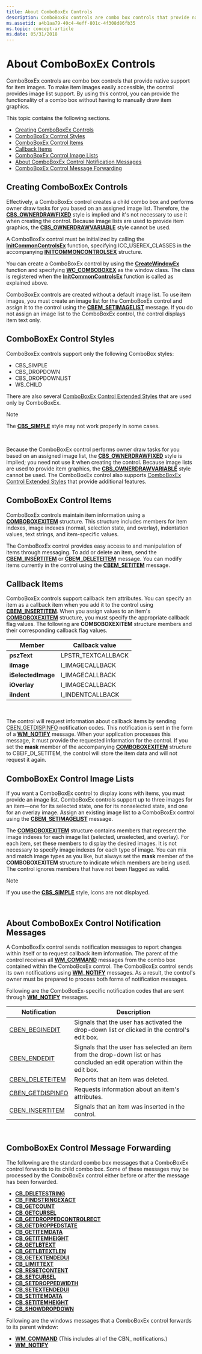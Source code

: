 ```yaml
---
title: About ComboBoxEx Controls
description: ComboBoxEx controls are combo box controls that provide native support for item images.
ms.assetid: a4b1aa79-40c4-4eff-801c-4f308d86fb35
ms.topic: concept-article
ms.date: 05/31/2018
---
```


# About ComboBoxEx Controls

ComboBoxEx controls are combo box controls that provide native support for item images. To make item images easily accessible, the control provides image list support. By using this control, you can provide the functionality of a combo box without having to manually draw item graphics.

This topic contains the following sections.

-   [Creating ComboBoxEx Controls](#creating-comboboxex-controls)
-   [ComboBoxEx Control Styles](#comboboxex-control-styles)
-   [ComboBoxEx Control Items](#comboboxex-control-items)
-   [Callback Items](#callback-items)
-   [ComboBoxEx Control Image Lists](#comboboxex-control-image-lists)
-   [About ComboBoxEx Control Notification Messages](#about-comboboxex-control-notification-messages)
-   [ComboBoxEx Control Message Forwarding](#comboboxex-control-message-forwarding)

## Creating ComboBoxEx Controls

Effectively, a ComboBoxEx control creates a child combo box and performs owner draw tasks for you based on an assigned image list. Therefore, the [**CBS\_OWNERDRAWFIXED**](combo-box-styles.md) style is implied and it's not necessary to use it when creating the control. Because image lists are used to provide item graphics, the [**CBS\_OWNERDRAWVARIABLE**](combo-box-styles.md) style cannot be used.

A ComboBoxEx control must be initialized by calling the [**InitCommonControlsEx**](/windows/desktop/api/Commctrl/nf-commctrl-initcommoncontrolsex) function, specifying ICC\_USEREX\_CLASSES in the accompanying [**INITCOMMONCONTROLSEX**](/windows/win32/api/commctrl/ns-commctrl-initcommoncontrolsex) structure.

You can create a ComboBoxEx control by using the [**CreateWindowEx**](/windows/desktop/api/winuser/nf-winuser-createwindowexa) function and specifying [**WC\_COMBOBOXEX**](common-control-window-classes.md) as the window class. The class is registered when the [**InitCommonControlsEx**](/windows/desktop/api/Commctrl/nf-commctrl-initcommoncontrolsex) function is called as explained above.

ComboBoxEx controls are created without a default image list. To use item images, you must create an image list for the ComboBoxEx control and assign it to the control using the [**CBEM\_SETIMAGELIST**](cbem-setimagelist.md) message. If you do not assign an image list to the ComboBoxEx control, the control displays item text only.

## ComboBoxEx Control Styles

ComboBoxEx controls support only the following ComboBox styles:

-   CBS\_SIMPLE
-   CBS\_DROPDOWN
-   CBS\_DROPDOWNLIST
-   WS\_CHILD

There are also several [ComboBoxEx Control Extended Styles](comboboxex-control-extended-styles.md) that are used only by ComboBoxEx.

> [!Note]  
> The [**CBS\_SIMPLE**](combo-box-styles.md) style may not work properly in some cases.

 

Because the ComboBoxEx control performs owner draw tasks for you based on an assigned image list, the [**CBS\_OWNERDRAWFIXED**](combo-box-styles.md) style is implied; you need not use it when creating the control. Because image lists are used to provide item graphics, the [**CBS\_OWNERDRAWVARIABLE**](combo-box-styles.md) style cannot be used. The ComboBoxEx control also supports [ComboBoxEx Control Extended Styles](comboboxex-control-extended-styles.md) that provide additional features.

## ComboBoxEx Control Items

ComboBoxEx controls maintain item information using a [**COMBOBOXEXITEM**](/windows/win32/api/commctrl/ns-commctrl-comboboxexitema) structure. This structure includes members for item indexes, image indexes (normal, selection state, and overlay), indentation values, text strings, and item-specific values.

The ComboBoxEx control provides easy access to and manipulation of items through messaging. To add or delete an item, send the [**CBEM\_INSERTITEM**](cbem-insertitem.md) or [**CBEM\_DELETEITEM**](cbem-deleteitem.md) message. You can modify items currently in the control using the [**CBEM\_SETITEM**](cbem-setitem.md) message.

## Callback Items

ComboBoxEx controls support callback item attributes. You can specify an item as a callback item when you add it to the control using [**CBEM\_INSERTITEM**](cbem-insertitem.md). When you assign values to an item's [**COMBOBOXEXITEM**](/windows/win32/api/commctrl/ns-commctrl-comboboxexitema) structure, you must specify the appropriate callback flag values. The following are **COMBOBOXEXITEM** structure members and their corresponding callback flag values.



| Member             | Callback value      |
|--------------------|---------------------|
| **pszText**        | LPSTR\_TEXTCALLBACK |
| **iImage**         | I\_IMAGECALLBACK    |
| **iSelectedImage** | I\_IMAGECALLBACK    |
| **iOverlay**       | I\_IMAGECALLBACK    |
| **iIndent**        | I\_INDENTCALLBACK   |



 

The control will request information about callback items by sending [CBEN\_GETDISPINFO](cben-getdispinfo.md) notification codes. This notification is sent in the form of a [**WM\_NOTIFY**](wm-notify.md) message. When your application processes this message, it must provide the requested information for the control. If you set the **mask** member of the accompanying [**COMBOBOXEXITEM**](/windows/win32/api/commctrl/ns-commctrl-comboboxexitema) structure to CBEIF\_DI\_SETITEM, the control will store the item data and will not request it again.

## ComboBoxEx Control Image Lists

If you want a ComboBoxEx control to display icons with items, you must provide an image list. ComboBoxEx controls support up to three images for an item—one for its selected state, one for its nonselected state, and one for an overlay image. Assign an existing image list to a ComboBoxEx control using the [**CBEM\_SETIMAGELIST**](cbem-setimagelist.md) message.

The [**COMBOBOXEXITEM**](/windows/win32/api/commctrl/ns-commctrl-comboboxexitema) structure contains members that represent the image indexes for each image list (selected, unselected, and overlay). For each item, set these members to display the desired images. It is not necessary to specify image indexes for each type of image. You can mix and match image types as you like, but always set the **mask** member of the **COMBOBOXEXITEM** structure to indicate which members are being used. The control ignores members that have not been flagged as valid.

> [!Note]  
> If you use the [**CBS\_SIMPLE**](combo-box-styles.md) style, icons are not displayed.

 

## About ComboBoxEx Control Notification Messages

A ComboBoxEx control sends notification messages to report changes within itself or to request callback item information. The parent of the control receives all [**WM\_COMMAND**](/windows/desktop/menurc/wm-command) messages from the combo box contained within the ComboBoxEx control. The ComboBoxEx control sends its own notifications using [**WM\_NOTIFY**](wm-notify.md) messages. As a result, the control's owner must be prepared to process both forms of notification messages.

Following are the ComboBoxEx-specific notification codes that are sent through [**WM\_NOTIFY**](wm-notify.md) messages.



| Notification                              | **Description**                                                                                                            |
|-------------------------------------------|----------------------------------------------------------------------------------------------------------------------------|
| [CBEN\_BEGINEDIT](cben-beginedit.md)     | Signals that the user has activated the drop-down list or clicked in the control's edit box.                               |
| [CBEN\_ENDEDIT](cben-endedit.md)         | Signals that the user has selected an item from the drop-down list or has concluded an edit operation within the edit box. |
| [CBEN\_DELETEITEM](cben-deleteitem.md)   | Reports that an item was deleted.                                                                                          |
| [CBEN\_GETDISPINFO](cben-getdispinfo.md) | Requests information about an item's attributes.                                                                           |
| [CBEN\_INSERTITEM](cben-insertitem.md)   | Signals that an item was inserted in the control.                                                                          |



 

## ComboBoxEx Control Message Forwarding

The following are the standard combo box messages that a ComboBoxEx control forwards to its child combo box. Some of these messages may be processed by the ComboBoxEx control either before or after the message has been forwarded.

-   [**CB\_DELETESTRING**](cb-deletestring.md)
-   [**CB\_FINDSTRINGEXACT**](cb-findstringexact.md)
-   [**CB\_GETCOUNT**](cb-getcount.md)
-   [**CB\_GETCURSEL**](cb-getcursel.md)
-   [**CB\_GETDROPPEDCONTROLRECT**](cb-getdroppedcontrolrect.md)
-   [**CB\_GETDROPPEDSTATE**](cb-getdroppedstate.md)
-   [**CB\_GETITEMDATA**](cb-getitemdata.md)
-   [**CB\_GETITEMHEIGHT**](cb-getitemheight.md)
-   [**CB\_GETLBTEXT**](cb-getlbtext.md)
-   [**CB\_GETLBTEXTLEN**](cb-getlbtextlen.md)
-   [**CB\_GETEXTENDEDUI**](cb-getextendedui.md)
-   [**CB\_LIMITTEXT**](cb-limittext.md)
-   [**CB\_RESETCONTENT**](cb-resetcontent.md)
-   [**CB\_SETCURSEL**](cb-setcursel.md)
-   [**CB\_SETDROPPEDWIDTH**](cb-setdroppedwidth.md)
-   [**CB\_SETEXTENDEDUI**](cb-setextendedui.md)
-   [**CB\_SETITEMDATA**](cb-setitemdata.md)
-   [**CB\_SETITEMHEIGHT**](cb-setitemheight.md)
-   [**CB\_SHOWDROPDOWN**](cb-showdropdown.md)

Following are the windows messages that a ComboBoxEx control forwards to its parent window:

-   [**WM\_COMMAND**](/windows/desktop/menurc/wm-command) (This includes all of the CBN\_ notifications.)
-   [**WM\_NOTIFY**](wm-notify.md)

 

 
